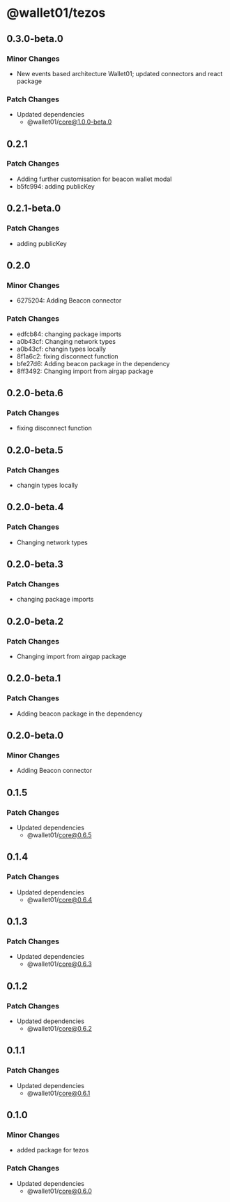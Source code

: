 # @wallet01/tezos

## 0.3.0-beta.0

### Minor Changes

- New events based architecture Wallet01; updated connectors and react package

### Patch Changes

- Updated dependencies
  - @wallet01/core@1.0.0-beta.0

## 0.2.1

### Patch Changes

- Adding further customisation for beacon wallet modal
- b5fc994: adding publicKey

## 0.2.1-beta.0

### Patch Changes

- adding publicKey

## 0.2.0

### Minor Changes

- 6275204: Adding Beacon connector

### Patch Changes

- edfcb84: changing package imports
- a0b43cf: Changing network types
- a0b43cf: changin types locally
- 8f1a6c2: fixing disconnect function
- bfe27d6: Adding beacon package in the dependency
- 8ff3492: Changing import from airgap package

## 0.2.0-beta.6

### Patch Changes

- fixing disconnect function

## 0.2.0-beta.5

### Patch Changes

- changin types locally

## 0.2.0-beta.4

### Patch Changes

- Changing network types

## 0.2.0-beta.3

### Patch Changes

- changing package imports

## 0.2.0-beta.2

### Patch Changes

- Changing import from airgap package

## 0.2.0-beta.1

### Patch Changes

- Adding beacon package in the dependency

## 0.2.0-beta.0

### Minor Changes

- Adding Beacon connector

## 0.1.5

### Patch Changes

- Updated dependencies
  - @wallet01/core@0.6.5

## 0.1.4

### Patch Changes

- Updated dependencies
  - @wallet01/core@0.6.4

## 0.1.3

### Patch Changes

- Updated dependencies
  - @wallet01/core@0.6.3

## 0.1.2

### Patch Changes

- Updated dependencies
  - @wallet01/core@0.6.2

## 0.1.1

### Patch Changes

- Updated dependencies
  - @wallet01/core@0.6.1

## 0.1.0

### Minor Changes

- added package for tezos

### Patch Changes

- Updated dependencies
  - @wallet01/core@0.6.0

